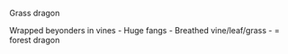 Grass dragon

 Wrapped beyonders in vines
	- Huge fangs
	- Breathed vine/leaf/grass
	- = forest dragon